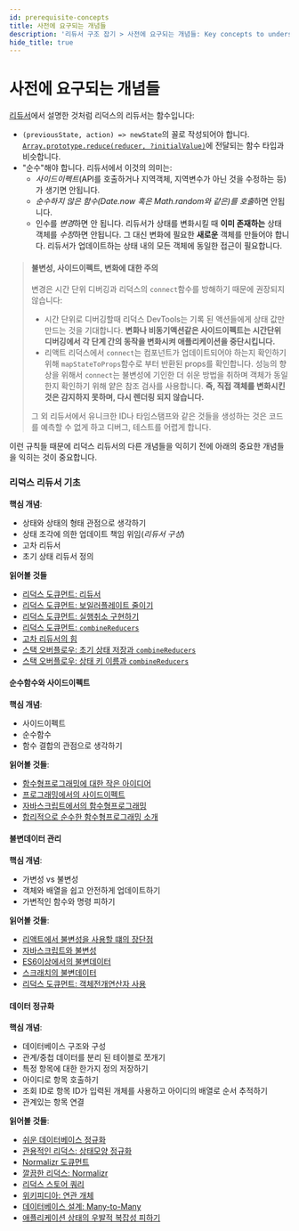 ```yaml
---
id: prerequisite-concepts
title: 사전에 요구되는 개념들
description: '리듀서 구조 잡기 > 사전에 요구되는 개념들: Key concepts to understand when using Redux'
hide_title: true
---
```


# 사전에 요구되는 개념들

[리듀서](../../basics/Reducers.md)에서 설명한 것처럼 리덕스의 리듀서는 함수입니다:

- `(previousState, action) => newState`의 꼴로 작성되어야 합니다. [`Array.prototype.reduce(reducer, ?initialValue)`](https://developer.mozilla.org/en-US/docs/Web/JavaScript/Reference/Global_Objects/Array/Reduce)에 전달되는 함수 타입과 비슷합니다.
- "순수"해야 합니다. 리듀서에서 이것의 의미는:
  - _사이드이펙트_(API를 호출하거나 지역객체, 지역변수가 아닌 것을 수정하는 등)가 생기면 안됩니다.
  - *순수하지 않은 함수(Date.now 혹은 Math.random와 같은)를 호출*하면 안됩니다.
  - 인수를 *변경*하면 안 됩니다. 리듀서가 상태를 변화시킬 때 **이미 존재하는** 상태 객체를 *수정*하면 안됩니다. 그 대신 변화에 필요한 **새로운** 객체를 만들어야 합니다. 리듀서가 업데이트하는 상태 내의 모든 객체에 동일한 접근이 필요합니다.

> #### 불변성, 사이드이펙트, 변화에 대한 주의
>
> 변경은 시간 단위 디버깅과 리덕스의 `connect`함수를 방해하기 때문에 권장되지 않습니다:
>
> - 시간 단위로 디버깅할때 리덕스 DevTools는 기록 된 액션들에게 상태 값만 만드는 것을 기대합니다. **변화나 비동기액션같은 사이드이펙트는 시간단위 디버깅에서 각 단계 간의 동작을 변화시켜 애플리케이션을 중단시킵니다.**
> - 리액트 리덕스에서 `connect`는 컴포넌트가 업데이트되어야 하는지 확인하기 위해 `mapStateToProps`함수로 부터 반환된 props를 확인합니다. 성능의 향상을 위해서 `connect`는 불변성에 기인한 더 쉬운 방법을 취하며 객체가 동일한지 확인하기 위해 얕은 참조 검사를 사용합니다. **즉, 직접 객체를 변화시킨 것은 감지하지 못하며, 다시 렌더링 되지 않습니다.**
>
> 그 외 리듀서에서 유니크한 ID나 타임스탬프와 같은 것들을 생성하는 것은 코드를 예측할 수 없게 하고 디버그, 테스트를 어렵게 합니다.

이런 규칙들 때문에 리덕스 리듀서의 다른 개념들을 익히기 전에 아래의 중요한 개념들을 익히는 것이 중요합니다.

### 리덕스 리듀서 기초

**핵심 개념**:

- 상태와 상태의 형태 관점으로 생각하기
- 상태 조각에 의한 업데이트 책임 위임(_리듀서 구성_)
- 고차 리듀서
- 초기 상태 리듀서 정의

**읽어볼 것들**

- [리덕스 도큐먼트: 리듀서](../../basics/Reducers.md)
- [리덕스 도큐먼트: 보일러플레이트 줄이기](../ReducingBoilerplate.md)
- [리덕스 도큐먼트: 실행취소 구현하기](../ImplementingUndoHistory.md)
- [리덕스 도큐먼트: `combineReducers`](../../api/combineReducers.md)
- [고차 리듀서의 힘](http://slides.com/omnidan/hor#/)
- [스택 오버플로우: 초기 상태 저장과 `combineReducers`](http://stackoverflow.com/questions/33749759/read-stores-initial-state-in-redux-reducer)
- [스택 오버플로우: 상태 키 이름과 `combineReducers`](http://stackoverflow.com/questions/35667775/state-in-redux-react-app-has-a-property-with-the-name-of-the-reducer)

#### 순수함수와 사이드이펙트

**핵심 개념**:

- 사이드이펙트
- 순수함수
- 함수 결합의 관점으로 생각하기

**읽어볼 것들**:

- [함수형프로그래밍에 대한 작은 아이디어](http://jaysoo.ca/2016/01/13/functional-programming-little-ideas/)
- [프로그래밍에서의 사이드이펙트](http://c2fo.io/c2fo/programming/2016/05/11/understanding-programmatic-side-effects/)
- [자바스크립트에서의 함수형프로그래밍](https://youtu.be/e-5obm1G_FY)
- [합리적으로 순수한 함수형프로그래밍 소개](https://www.sitepoint.com/an-introduction-to-reasonably-pure-functional-programming/)

#### 불변데이터 관리

**핵심 개념**:

- 가변성 vs 불변성
- 객체와 배열을 쉽고 안전하게 업데이트하기
- 가변적인 함수와 명령 피하기

**읽어볼 것들**:

- [리액트에서 불변성을 사용할 떄의 장단점](http://reactkungfu.com/2015/08/pros-and-cons-of-using-immutability-with-react-js/)
- [자바스크립트와 불변성](http://t4d.io/javascript-and-immutability/)
- [ES6이상에서의 불변데이터](http://wecodetheweb.com/2016/02/12/immutable-javascript-using-es6-and-beyond/)
- [스크래치의 불변데이터](https://ryanfunduk.com/articles/immutable-data-from-scratch/)
- [리덕스 도큐먼트: 객체전개연산자 사용](../UsingObjectSpreadOperator.md)

#### 데이터 정규화

**핵심 개념**:

- 데이터베이스 구조와 구성
- 관계/중첩 데이터를 분리 된 테이블로 쪼개기
- 특정 항목에 대한 한가지 정의 저장하기
- 아이디로 항목 호출하기
- 조회 ID로 항목 ID가 입력된 개체를 사용하고 아이디의 배열로 순서 추적하기
- 관계있는 항목 연결

**읽어볼 것들**:

- [쉬운 데이터베이스 정규화](http://www.essentialsql.com/get-ready-to-learn-sql-database-normalization-explained-in-simple-english/)
- [관용적인 리덕스: 상태모양 정규화](https://egghead.io/lessons/javascript-redux-normalizing-the-state-shape)
- [Normalizr 도큐먼트](https://github.com/paularmstrong/normalizr)
- [깔끔한 리덕스: Normalizr](https://tonyhb.gitbooks.io/redux-without-profanity/content/normalizer.html)
- [리덕스 스토어 쿼리](https://medium.com/@adamrackis/querying-a-redux-store-37db8c7f3b0f)
- [위키피디아: 연관 개체](https://en.wikipedia.org/wiki/Associative_entity)
- [데이터베이스 설계: Many-to-Many](http://www.tomjewett.com/dbdesign/dbdesign.php?page=manymany.php)
- [애플리케이션 상태의 우발적 복잡성 피하기](https://medium.com/@talkol/avoiding-accidental-complexity-when-structuring-your-app-state-6e6d22ad5e2a)
